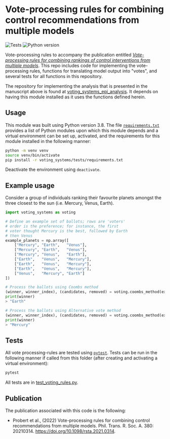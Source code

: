 # Vote-processing rules for combining control recommendations from multiple models
![Tests](https://github.com/p-robot/voting_systems/actions/workflows/tests.yml/badge.svg?branch=master)
![Python version](https://img.shields.io/badge/python-3.8-blue.svg)


Vote-processing rules to accompany the publication entitled [*Vote-processing rules for combining rankings of control interventions from multiple models*](https://royalsocietypublishing.org/doi/10.1098/rsta.2021.0314).  This repo includes code for implementing the vote-processing rules, functions for translating model output into "votes", and several tests for all functions in this repository.  


The repository for implementing the analysis that is presented in the manuscript above is found at [voting_systems_epi_analysis](https://github.com/p-robot/voting_systems_epi_analysis).  It depends on having this module installed as it uses the functions defined herein.  

## Usage

This module was built using Python version 3.8.  The file [`requirements.txt`](voting_systems/tests/requirements.txt) provides a list of Python modules upon which this module depends and a virtual environment can be set up, activated, and the requirements for this module installed in the following manner: 

```bash
python -m venv venv
source venv/bin/activate
pip install -r voting_systems/tests/requirements.txt
```
Deactivate the environment using `deactivate`.

## Example usage

Consider a group of individuals ranking their favourite planets amongst the three closest to the sun (i.e. Mercury, Venus, Earth).

```python
import voting_systems as voting

# Define an example set of ballots; rows are 'voters'
# order is the preference; for instance, the first
# voter thought Mercury is the best, followed by Earth
# then Venus
example_planets = np.array([
    ["Mercury", "Earth",   "Venus"],
    ["Mercury", "Earth",   "Venus"],
    ["Mercury", "Venus",   "Earth"],
    ["Earth",   "Venus",   "Mercury"],
    ["Earth",   "Venus",   "Mercury"],
    ["Earth",   "Venus",   "Mercury"],
    ["Venus",   "Mercury", "Earth"]
])

# Process the ballots using Coombs method
(winner, winner_index), (candidates, removed) = voting.coombs_method(example_planets)
print(winner)
> "Earth"

# Process the ballots using Alternative vote method
(winner, winner_index), (candidates, removed) = voting.coombs_method(example_planets)
print(winner)
> "Mercury"
```

## Tests 

All vote processing-rules are tested using [`pytest`](https://docs.pytest.org/en/stable/).  Tests can be run in the following manner if called from this folder (after creating and activating a virtual environment): 

```bash
pytest
```

All tests are in [test_voting_rules.py](voting_systems/tests/test_voting_rules.py).  

## Publication

The publication associated with this code is the following:

- Probert et al., (2022) Vote-processing rules for combining control recommendations from multiple models.  Phil. Trans. R. Soc. A. 380: 20210314. https://doi.org/10.1098/rsta.2021.0314.
